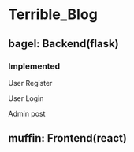 # Terrible_Blog

## bagel: Backend(flask)

### Implemented

User Register

User Login

Admin post

## muffin: Frontend(react)
